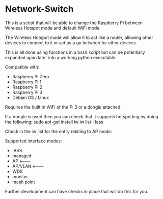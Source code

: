 # Network-Switch

This is a script that will be able to change the Raspberry Pi between Wireless Hotspot mode and default WiFi mode.

The Wireless Hotspot mode will allow it to act like a router, allowing other devices to connect to it or act as a go between for other devices.

This is all done using functions in a bash script but can be potentially expanded upon later into a working python executable.

Compatible with:
  - Raspberry Pi Zero
  - Raspberry Pi 1
  - Raspberry Pi 2
  - Raspberry Pi 3
  - Debian OS / Linux

Requires the built in WiFi of the Pi 3 or a dongle attached.

If a dongle is used then you can check that it supports hotspotting by doing the following:
  sudo apt-get install iw
  iw list | less
  
Check in the iw list for the entry relating to AP mode:

Supported interface modes:
  - IBSS
  - managed
  - AP          <---
  - AP/VLAN     <---
  - WDS
  - monitor
  - mesh point
      
Further development can have checks in place that will do this for you.
